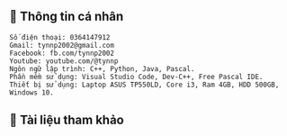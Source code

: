 ## 📑 Thông tin cá nhân
    Số điện thoại: 0364147912 
    Gmail: tynnp2002@gmail.com
    Facebook: fb.com/tynnp2002
    Youtube: youtube.com/@tynnp
    Ngôn ngữ lập trình: C++, Python, Java, Pascal.
    Phần mềm sử dụng: Visual Studio Code, Dev-C++, Free Pascal IDE.
    Thiết bị sử dụng: Laptop ASUS TP550LD, Core i3, Ram 4GB, HDD 500GB, Windows 10.
    
## 📖 Tài liệu tham khảo
